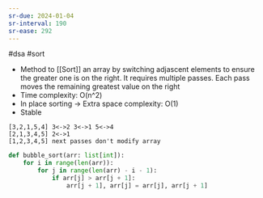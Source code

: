 ```yaml
---
sr-due: 2024-01-04
sr-interval: 190
sr-ease: 292
---
```


#dsa #sort

- Method to [[Sort]] an array by switching adjascent elements to ensure the greater
  one is on the right. It requires multiple passes.
  Each pass moves the remaining greatest value on the right
- Time complexity: O(n^2)
- In place sorting -> Extra space complexity: O(1)
- Stable

```
[3,2,1,5,4] 3<->2 3<->1 5<->4
[2,1,3,4,5] 2<->1
[1,2,3,4,5] next passes don't modify array
```

```python
def bubble_sort(arr: list[int]):
    for i in range(len(arr)):
        for j in range(len(arr) - i - 1):
            if arr[j] > arr[j + 1]:
                arr[j + 1], arr[j] = arr[j], arr[j + 1]
```
